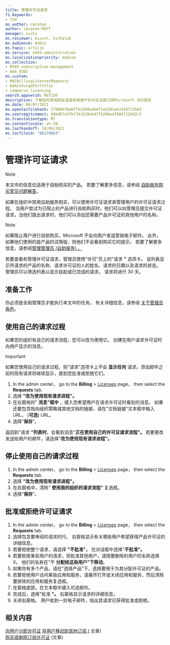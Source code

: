 ```yaml
---
title: 管理许可证请求
f1.keywords:
- CSH
ms.author: cmcatee
author: cmcatee-MSFT
manager: scotv
ms.reviewer: micurn, nicholak
ms.audience: Admin
ms.topic: article
ms.service: o365-administration
ms.localizationpriority: medium
ms.collection:
- M365-subscription-management
- Adm_O365
ms.custom:
- MACBillingLicensesRequests
- AdminSurgePortfolio
- commerce_licensing
search.appverid: MET150
description: 了解如何审阅和批准或拒绝用户针对企业版订阅Microsoft 365请求。
ms.date: 06/07/2021
ms.openlocfilehash: 279894f8e6ffb3209a1b4f2a5201e62428f33b83
ms.sourcegitcommit: d4b867e37bf741528ded7fb289e4f6847228d2c5
ms.translationtype: MT
ms.contentlocale: zh-CN
ms.lasthandoff: 10/06/2021
ms.locfileid: "60179663"
---
```

# <a name="manage-license-requests"></a>管理许可证请求

> [!NOTE]
> 本文中的信息仅适用于自助购买的产品。 若要了解更多信息，请参阅 [自助服务购买常见问题解答](../subscriptions/self-service-purchase-faq.yml)。

如果在组织中禁用自助服务购买，可以使用许可证请求来管理用户的许可证请求过程。 当用户尝试为已阻止的产品进行自助购买时，他们可以向管理员提交许可证请求。当他们提出请求时，他们可以添加还需要产品许可证的其他用户的名称。

> [!NOTE]
> 如果阻止用户进行自助购买，Microsoft 不会向用户发送营销电子邮件。 此外，如果他们使用的是产品的试用版，则他们不会看到购买它的提示。 若要了解更多信息，请参阅[管理管理员 (自助服务) 。 ](../subscriptions/manage-self-service-purchases-admins.md)

若要查看和管理许可证请求，管理员使用"许可"页上的"请求 **"** 选项卡。 该列表显示所请求的产品的名称、请求许可证的人的姓名、请求的日期以及请求的状态。 管理员可以筛选列表以显示挂起或已完成的请求。 请求将进行 30 天。

## <a name="before-you-begin"></a>准备工作

你必须是全局管理员才能执行本文中的任务。 有关详细信息，请参阅 [关于管理员角色](../../admin/add-users/about-admin-roles.md)。

## <a name="use-your-own-request-process"></a>使用自己的请求过程

如果您的组织有自己的请求流程，您可以改为使用它。 创建在用户请求许可证时向用户显示的消息。

> [!IMPORTANT]
> 如果您使用自己的请求过程，则"请求"选项卡上不会 **显示任何** 请求。添加邮件之前的现有请求将继续显示，直到您批准或拒绝它们。

1. In the admin center， go to the **Billing**  >  <a href="https://go.microsoft.com/fwlink/p/?linkid=842264" target="_blank">Licenses</a> page， then select the **Requests** tab.
2. 选择 **"改为使用现有请求进程"。**
3. 在右窗格的" **消息"框中** ，键入您希望用户在请求许可证时看到的消息。 如果还要包含指向组织策略或其他文档的链接，请在"文档链接"文本框中输入 URL， (**可选**) URL。
4. 选择“**保存**”。

返回到"请求 **"列表时**，会看到消息"**正在使用自己的许可证请求流程"。** 若要更改发送给用户的邮件，请选择"**改为使用现有请求进程"。**

## <a name="stop-using-your-own-request-process"></a>停止使用自己的请求过程

1. In the admin center， go to the **Billing**  >  <a href="https://go.microsoft.com/fwlink/p/?linkid=842264" target="_blank">Licenses</a> page， then select the **Requests** tab.
2. 选择 **"改为使用现有请求进程"。**
3. 在右窗格中，清除" **使用我的组织的请求流程"** 复选框。
4. 选择“**保存**”。

## <a name="approve-or-deny-a-license-request"></a>批准或拒绝许可证请求

1. In the admin center， go to the **Billing**  >  <a href="https://go.microsoft.com/fwlink/p/?linkid=842264" target="_blank">Licenses</a> page， then select the **Requests** tab.
2. 选择包含要审阅的请求的行。 右窗格显示有关哪些用户希望获得产品许可证的详细信息。
3. 若要拒绝整个请求，请选择 **"不批准"，** 在对话框中选择"**不批准"。**
4. 若要拒绝某些用户的请求，但批准其他用户，请按要删除的用户的名称选择 X。 他们的名称在"不 **分配给这些用户"下移动**。
5. 如果你有多个产品，请在"选择产品"下，选择要用于为其分配许可证的产品。
6. 若要拒绝用户访问某些应用和服务，请展开打开或关闭应用和服务，然后清除要排除的应用和服务复选框。
7. 在窗格底部，在文本框中键入可选邮件。
8. 完成后，选择"批准 **"。** 右窗格显示请求的详细信息。
9. 关闭右窗格。
    用户收到一封电子邮件，指出其请求已获得批准或拒绝。

## <a name="related-content"></a>相关内容

[向用户分配许可证](../../admin/manage/assign-licenses-to-users.md)
[将用户移动到其他订阅 (](../subscriptions/move-users-different-subscription.md) 文章) \
[购买或删除订阅许可证](buy-licenses.md) (文章) 
